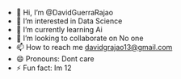 - 👋 Hi, I’m @DavidGuerraRajao
- 👀 I’m interested in Data Science
- 🌱 I’m currently learning Ai 
- 💞️ I’m looking to collaborate on No one
- 📫 How to reach me davidgrajao13@gmail.com
- 😄 Pronouns: Dont care
- ⚡ Fun fact: Im 12

<!---
DavidGuerraRajao/DavidGuerraRajao is a ✨ special ✨ repository because its `README.md` (this file) appears on your GitHub profile.
You can click the Preview link to take a look at your changes.
--->
